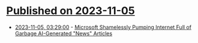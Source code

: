 # [Published on 2023-11-05](index.md)

* [2023-11-05, 03:29:00](https://soylentnews.org/article.pl?sid=23/11/04/0352215&from=rss) - [Microsoft Shamelessly Pumping Internet Full of Garbage AI-Generated \"News\" Articles](https://soylentnews.org/article.pl?sid=23/11/04/0352215&from=rss)
